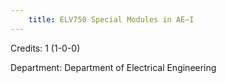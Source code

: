 ```yaml
---
    title: ELV750 Special Modules in AE–I
---
```

Credits: 1 (1-0-0)

Department: Department of Electrical Engineering

